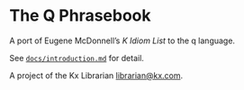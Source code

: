 The Q Phrasebook
================


A port of Eugene McDonnell’s _K Idiom List_ to the q language.

See [`docs/introduction.md`](docs/introduction.md) for detail.

A project of the Kx Librarian librarian@kx.com.